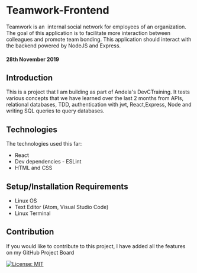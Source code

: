 # Teamwork-Frontend

Teamwork is an ​ internal social network for employees of an organization. The goal of this application is to facilitate more interaction between colleagues and promote team bonding. This application should interact with the backend powered by NodeJS and Express.

#### 28th November 2019

## Introduction
This is a project that I am building as part of Andela's DevCTraining. It tests various concepts that we have learned over the last 2 months from APIs, relational databases, TDD, authentication with jwt, React,Express, Node and writing SQL queries to query databases.

## Technologies
The technologies used this far:
* React
* Dev dependencies - ESLint
* HTML and CSS

## Setup/Installation Requirements
* Linux OS
* Text Editor (Atom, Visual Studio Code)
* Linux Terminal

## Contribution
If you would like to contribute to this project, I have added all the features on my GitHub Project Board

[![License: MIT](https://img.shields.io/badge/License-MIT-yellow.svg)](https://opensource.org/licenses/MIT) 
